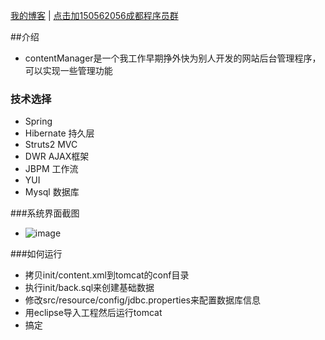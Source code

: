 <a href="http://blog.csdn.net/three_man/" target="_blank">我的博客</a> | <a href="http://url.cn/MViZN0">点击加150562056成都程序员群</a>

##介绍
* contentManager是一个我工作早期挣外快为别人开发的网站后台管理程序，可以实现一些管理功能


### 技术选择
* Spring   
* Hibernate   持久层
* Struts2    MVC
* DWR   AJAX框架
* JBPM 工作流
* YUI
* Mysql 数据库

###系统界面截图
* ![image](https://github.com/ButBueatiful/dotvim/raw/master/screenshots/vim-screenshot.jpg)


###如何运行
* 拷贝init/content.xml到tomcat的conf目录
* 执行init/back.sql来创建基础数据
* 修改src/resource/config/jdbc.properties来配置数据库信息
* 用eclipse导入工程然后运行tomcat
* 搞定

